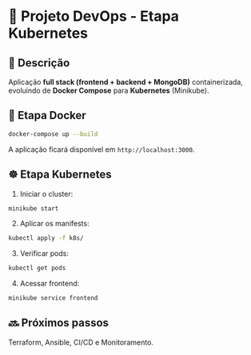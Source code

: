 # 🧩 Projeto DevOps - Etapa Kubernetes

## 📘 Descrição

Aplicação **full stack (frontend + backend + MongoDB)** containerizada, evoluindo de **Docker Compose** para **Kubernetes** (Minikube).

## 🐳 Etapa Docker

```bash
docker-compose up --build
```

A aplicação ficará disponível em `http://localhost:3000`.

## ☸️ Etapa Kubernetes

1. Iniciar o cluster:

```bash
minikube start
```

2. Aplicar os manifests:

```bash
kubectl apply -f k8s/
```

3. Verificar pods:

```bash
kubectl get pods
```

4. Acessar frontend:

```bash
minikube service frontend
```

## 🔜 Próximos passos

Terraform, Ansible, CI/CD e Monitoramento.
